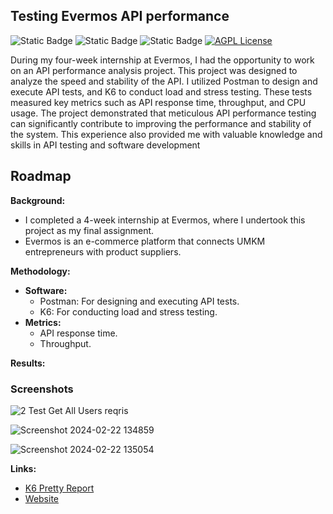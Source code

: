 ## Testing Evermos API performance
![Static Badge](https://img.shields.io/badge/testing-API_testing-blue?style=flat) ![Static Badge](https://img.shields.io/badge/tools-Postman-orange?style=flat) ![Static Badge](https://img.shields.io/badge/tools-K6-Green?style=flat) [![AGPL License](https://img.shields.io/badge/license-AGPL-blue.svg)](http://www.gnu.org/licenses/agpl-3.0)


During my four-week internship at Evermos, I had the opportunity to work on an API performance analysis project. This project was designed to analyze the speed and stability of the API. I utilized Postman to design and execute API tests, and K6 to conduct load and stress testing. These tests measured key metrics such as API response time, throughput, and CPU usage. The project demonstrated that meticulous API performance testing can significantly contribute to improving the performance and stability of the system. This experience also provided me with valuable knowledge and skills in API testing and software development




## Roadmap

**Background:**

* I completed a 4-week internship at Evermos, where I undertook this project as my final assignment.
* Evermos is an e-commerce platform that connects UMKM entrepreneurs with product suppliers.

**Methodology:**

* **Software:**
    * Postman: For designing and executing API tests.
    * K6: For conducting load and stress testing.
* **Metrics:**
    * API response time.
    * Throughput.

**Results:**


### Screenshots

![2 Test Get All Users reqris](https://github.com/SatriaBPY/finaltsak-evermos/assets/26727925/6aa658eb-1bea-4fc9-9818-e4b2d618e946)

![Screenshot 2024-02-22 134859](https://github.com/SatriaBPY/finaltsak-evermos/assets/26727925/535f2dee-5dde-4055-9d81-2d9b73cbc58b)

![Screenshot 2024-02-22 135054](https://github.com/SatriaBPY/finaltsak-evermos/assets/26727925/2eec24d6-a501-43a3-b453-29e224f5a087)


**Links:**

* [K6 Pretty Report](https://github.com/benc-uk/k6-reporter?tab=readme-ov-file)
* [Website](https://satportofolio.great-site.net/)
